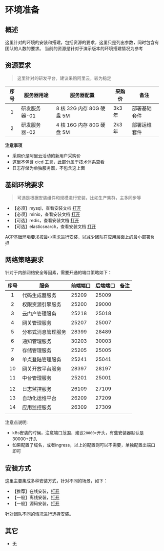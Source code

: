 # 环境准备

## 概述

这里针对的环境的安装和搭建，包括资源的要求，这里只是列出参数，同时包含有团队的人数的要求。
当前的资源是针对于演示版本的环境搭建情况为参考

## 资源要求

> 这里针对的研发平台，建议采购阿里云，较为稳定

| 序号 | 服务器用途     | 服务器配置                | 采购价 | 备注                                   |
| :--: | -------------- | ------------------------- | ------ | -------------------------------------- |
|  1   | 研发服务器-01 | 8 核 32G 内存 80G 硬盘 5M | 3k3 年 | 部署基础套件|
|  2   | 研发服务器-02 | 4 核 16G 内存 80G 硬盘 5M | 2k3 年 | 部署运维套件|

**注意事项**

- 采购价是阿里云活动的新用户采购价
- 这里不包含 cicd 工具，此部分属于技术体系[查看](/env/development/)
- 日志存储为单独服务器，不包含这上面

## 基础环境要求

> 可选是根据安装组件和规模进行安装，比如生产集群，主多同步等

- 【必须】mysql，查看安装文档 [打开][mysql]
- 【必须】minio，查看安装文档 [打开][minio]
- 【可选】redis，查看安装文档 [打开][redis]
- 【可选】elasticsearch，查看安装文档 [打开][elasticsearch]

ACP基础环境要求按最小需求进行安装，以减少团队在应用层面上的最小部署负担

[mysql]: /operation/08_mysql/01_MySQL单点安装.md
[redis]: /operation/06_redis/01_Redis单点安装.md
[minio]: /operation/27_minio/01_MinIO单机安装.md
[elasticsearch]: /operation/22_elk/04_elk单机版本安装.md


## 网络策略要求

针对于内部网络安全等因素，需要开通的端口策略如下：

| 序号 | 服务               | 前端端口 | 后端端口 | 备注 |
|:----:|--------------------|----------|----------|------|
| 1    | 代码生成器服务     | 25209    | 25009    |      |
| 2    | 权限资源引擎服务   | 25200    | 29000    |      |
| 3    | 云门户管理服务     | 25218    | 25018    |      |
| 4    | 网关管理服务       | 25207    | 25007    |      |
| 5    | 分布式消息管理服务 | 28399    | 28489    |      |
| 6    | 通知管理服务       | 30203    | 30003    |      |
| 7    | 存储管理服务       | 25205    | 25005    |      |
| 9    | 单点登陆管理服务   | 25241    | 25041    |      |
| 10   | 网关开放平台服务   | 28397    | 28197    |      |
| 11   | 中台管理服务       | 25201    | 25001    |      |
|      |                    |          |          |
| 12   | 日志监控服务       | 26109    | 27109    |      |
| 13   | 自动化运维平台     | 26209    | 27209    |      |
| 14   | 应用监控服务       | 26309    | 27309    |      |
|      |                    |          |          |    |

注意点说明:
- k8s安装的时候，注意端口范围，建议`20000+`开头，有些安装器默认是30000+开头
- 如果配置了域名，或者ingress，以上的配置则可以不需要，单独配置出端口即可

## 安装方式

这里主要集成多种安装方式，针对不同的场景，如下：

- 【推荐】在线安装，[打开][online_install]
- 【一般】离线安装，[打开][offline_install]
- 【一般】源码安装，[打开][source_install]

针对团队不同的情况进行选择安装。

[online_install]: /env/development/install/21_安装流程.md
[offline_install]: /env/development/install/25_Docker单独安装.md
[source_install]: /env/development/install/24_Jenkinsfile安装.md

## 其它

- 无